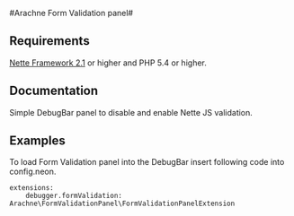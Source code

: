 #Arachne Form Validation panel#

## Requirements ##
[Nette Framework 2.1](http://nette.org) or higher and PHP 5.4 or higher.

## Documentation ##
Simple DebugBar panel to disable and enable Nette JS validation.

## Examples ##
To load Form Validation panel into the DebugBar insert following code into config.neon.
```neon
extensions:
	debugger.formValidation: Arachne\FormValidationPanel\FormValidationPanelExtension
```
